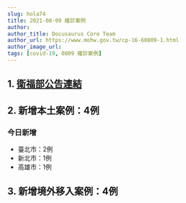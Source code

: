 ```yaml
---
slug: hola74
title: 2021-08-09 確診案例
author: 
author_title: Docusaurus Core Team
author_url: https://www.mohw.gov.tw/cp-16-60809-1.html
author_image_url: 
tags: [covid-19, 0809 確診案例]
---
```


## 1. [衛福部公告連結](https://www.cdc.gov.tw/Bulletin/Detail/QHHV7y8uMR4ZjqB6CnjwjQ?typeid=9)

## 2. 新增本土案例：4例

### 今日新增
* 臺北市：2例
* 新北市：1例
* 高雄市：1例

## 3. 新增境外移入案例：4例
